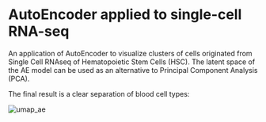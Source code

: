 # AutoEncoder applied to single-cell RNA-seq
An application of AutoEncoder to visualize clusters of cells originated from Single Cell RNAseq of Hematopoietic Stem Cells (HSC). 
The latent space of the AE model can be used as an alternative to Principal Component Analysis (PCA).   

The final result is a clear separation of blood cell types:

![umap_ae](https://user-images.githubusercontent.com/101593641/231797264-0abc6b73-d292-4d5f-b45f-6197513c873b.png)

